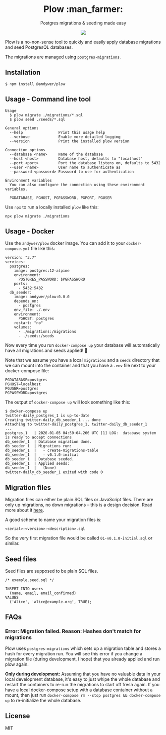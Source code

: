 <h1 align="center">Plow :man_farmer:</h1>
<p align="center">Postgres migrations & seeding made easy</p>
<p align="center">
  <a href="https://npmjs.com/package/@andywer/plow"><img src="https://badgen.net/npm/v/@andywer/plow" /></a>
</p>

Plow is a no-non-sense tool to quickly and easily apply database migrations and seed PostgresQL databases.

The migrations are managed using [`postgres-migrations`](https://www.npmjs.com/package/postgres-migrations).

## Installation

```
$ npm install @andywer/plow
```

## Usage - Command line tool

```
Usage
  $ plow migrate ./migrations/*.sql
  $ plow seed ./seeds/*.sql

General options
  --help                Print this usage help
  --verbose             Enable more detailed logging
  --version             Print the installed plow version

Connection options
  --database <name>     Name of the database
  --host <host>         Database host, defaults to "localhost"
  --port <port>         Port the database listens on, defaults to 5432
  --user <name>         User name to authenticate as
  --password <password> Password to use for authentication

Environment variables
  You can also configure the connection using these environment variables.

  PGDATABASE, PGHOST, PGPASSWORD, PGPORT, PGUSER
```

Use `npx` to run a locally installed `plow` like this:

```
npx plow migrate ./migrations
```

## Usage - Docker

Use the `andywer/plow` docker image. You can add it to your `docker-compose.yml` file like this:

```
version: "3.7"
services:
  postgres:
    image: postgres:12-alpine
    environment:
      POSTGRES_PASSWORD: $PGPASSWORD
    ports:
      - 5432:5432
  db_seeder:
    image: andywer/plow:0.0.0
    depends_on:
      - postgres
    env_file: ./.env
    environment:
      PGHOST: postgres
    restart: "no"
    volumes:
      - ./migrations:/migrations
      - ./seeds:/seeds
```

Now every time you run `docker-compose up` your database will automatically have all migrations and seeds applied! :rocket:

Note that we assume you have a local `migrations` and a `seeds` directory that we can mount into the container and that you have a `.env` file next to your docker-compose file:

```
PGDATABASE=postgres
PGHOST=localhost
PGUSER=postgres
PGPASSWORD=postgres
```

The output of `docker-compose up` will look something like this:

```
$ docker-compose up
twitter-daily_postgres_1 is up-to-date
Creating twitter-daily_db_seeder_1 ... done
Attaching to twitter-daily_postgres_1, twitter-daily_db_seeder_1
...
postgres_1   | 2020-01-05 04:50:04.266 UTC [1] LOG:  database system is ready to accept connections
db_seeder_1  | Database migration done.
db_seeder_1  | Migrations run:
db_seeder_1  |   - create-migrations-table
db_seeder_1  |   - v0.1.0-initial
db_seeder_1  | Database seeded.
db_seeder_1  | Applied seeds:
db_seeder_1  |   (None)
twitter-daily_db_seeder_1 exited with code 0
```

## Migration files

Migration files can either be plain SQL files or JavaScript files. There are only up migrations, no down migrations – this is a design decision. Read more about it [here](https://www.npmjs.com/package/postgres-migrations).

A good scheme to name your migration files is:

```
<serial>-<version>-<description>.sql
```

So the very first migration file would be called `01-v0.1.0-initial.sql` or similar.

## Seed files

Seed files are supposed to be plain SQL files.

```
/* example.seed.sql */

INSERT INTO users
  (name, email, email_confirmed)
VALUES
  ('Alice', 'alice@example.org', TRUE);
```

## FAQs

### Error: Migration failed. Reason: Hashes don't match for migrations

Plow uses `postgres-migrations` which sets up a migration table and stores a hash for every migration run. You will see this error if you change a migration file (during development, I hope) that you already applied and run plow again.

**Only during development:** Assuming that you have no valuable data in your local development database, it's easy to just whipe the whole database and restart the containers to re-run the migrations to start off fresh again. If you have a local docker-compose setup with a database container without a mount, then just run `docker-compose rm --stop postgres && docker-compose up` to re-initialize the whole database.

## License

MIT
